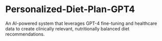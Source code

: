 # Personalized-Diet-Plan-GPT4
An AI-powered system that leverages GPT-4 fine-tuning and healthcare data to create clinically relevant, nutritionally balanced diet recommendations.
